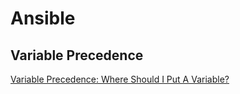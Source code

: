 # Ansible

## Variable Precedence

[Variable Precedence: Where Should I Put A Variable?](https://docs.ansible.com/archive/ansible/2.4/playbooks_variables.html#variable-precedence-where-should-i-put-a-variable)
